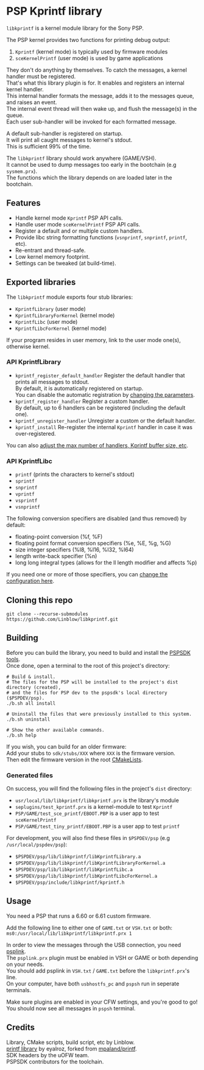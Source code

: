 # PSP Kprintf library

`libkprintf` is a kernel module library for the Sony PSP.

The PSP kernel provides two functions for printing debug output:
1. `Kprintf` (kernel mode) is typically used by firmware modules
2. `sceKernelPrintf` (user mode) is used by game applications

They don't do anything by themselves. To catch the messages, a kernel handler must be registered.  
That's what this library plugin is for. It enables and registers an internal kernel handler.  
This internal handler formats the message, adds it to the messages queue, and raises an event.  
The internal event thread will then wake up, and flush the message(s) in the queue.  
Each user sub-handler will be invoked for each formatted message.

A default sub-handler is registered on startup.  
It will print all caught messages to kernel's stdout.  
This is sufficient 99% of the time.

The `libkprintf` library should work anywhere (GAME/VSH).  
It cannot be used to dump messages too early in the bootchain (e.g `sysmem.prx`).  
The functions which the library depends on are loaded later in the bootchain. 

## Features

- Handle kernel mode `Kprintf` PSP API calls.
- Handle user mode `sceKernelPrintf` PSP API calls.
- Register a default and or multiple custom handlers.
- Provide libc string formatting functions (`vsnprintf`, `snprintf`, `printf`, etc).
- Re-entrant and thread-safe.
- Low kernel memory footprint.
- Settings can be tweaked (at build-time).

## Exported libraries

The `libkprintf` module exports four stub libraries:
- `KprintfLibrary` (user mode)
- `KprintfLibraryForKernel` (kernel mode)
- `KprintfLibc` (user mode)
- `KprintfLibcForKernel` (kernel mode)

If your program resides in user memory, link to the user mode one(s), otherwise kernel.

### API KprintfLibrary

- `kprintf_register_default_handler`
   Register the default handler that prints all messages to stdout.  
   By default, it is automatically registered on startup.  
   You can disable the automatic registration by [changing the parameters](src/config.cmake).
- `kprintf_register_handler`
   Register a custom handler.  
   By default, up to 6 handlers can be registered (including the default one).
- `kprintf_unregister_handler`
   Unregister a custom or the default handler.  
- `kprintf_install`
   Re-register the internal `Kprintf` handler in case it was over-registered.

You can also [adjust the max number of handlers, Kprintf buffer size, etc](src/config.cmake).

### API KprintfLibc

- `printf` (prints the characters to kernel's stdout)
- `sprintf`
- `snprintf`
- `vprintf`
- `vsprintf`
- `vsnprintf`

The following conversion specifiers are disabled (and thus removed) by default:
- floating-point conversion (%f, %F)
- floating point format conversion specifiers (%e, %E, %g, %G)
- size integer specifiers (%I8, %I16, %I32, %I64)
- length write-back specifier (%n)
- long long integral types (allows for the ll length modifier and affects %p)  

If you need one or more of those specifiers, you can [change the configuration here](libs/config.cmake).

## Cloning this repo

```shell
git clone --recurse-submodules https://github.com/Linblow/libkprintf.git
```

## Building

Before you can build the library, you need to build and install the [PSPSDK tools](https://github.com/Linblow/pspsdk_tools).  
Once done, open a terminal to the root of this project's directory:

```shell
# Build & install.
# The files for the PSP will be installed to the project's dist directory (created),
# and the files for PSP dev to the pspsdk's local directory ($PSPDEV/psp).
./b.sh all install

# Uninstall the files that were previously installed to this system.
./b.sh uninstall

# Show the other available commands.
./b.sh help
```

If you wish, you can build for an older firmware:  
Add your stubs to `sdk/stubs/XXX` where `XXX` is the firmware version.  
Then edit the firmware version in the root [CMakeLists](CMakeLists.txt).

### Generated files

On success, you will find the following files in the project's `dist` directory:
- `usr/local/lib/libkprintf/libkprintf.prx` is the library's module
- `seplugins/test_kprintf.prx` is a kernel-module to test `Kprintf`
- `PSP/GAME/test_sce_printf/EBOOT.PBP` is a user app to test `sceKernelPrintf`
- `PSP/GAME/test_tiny_printf/EBOOT.PBP` is a user app to test `printf`

For development, you will also find these files in `$PSPDEV/psp` (e.g `/usr/local/pspdev/psp`):
- `$PSPDEV/psp/lib/libkprintf/libKprintfLibrary.a`
- `$PSPDEV/psp/lib/libkprintf/libKprintfLibraryForKernel.a`
- `$PSPDEV/psp/lib/libkprintf/libKprintfLibc.a`
- `$PSPDEV/psp/lib/libkprintf/libKprintfLibcForKernel.a`
- `$PSPDEV/psp/include/libkprintf/kprintf.h`

## Usage

You need a PSP that runs a 6.60 or 6.61 custom firmware.

Add the following line to either one of `GAME.txt` or `VSH.txt` or both:
`ms0:/usr/local/lib/libkprintf/libkprintf.prx 1`

In order to view the messages through the USB connection, you need [psplink](https://github.com/pspdev/psplinkusb).  
The `psplink.prx` plugin must be enabled in VSH or GAME or both depending on your needs.  
You should add psplink in `VSH.txt` / `GAME.txt` before the `libkprintf.prx`'s line.  
On your computer, have both `usbhostfs_pc` and `pspsh` run in seperate terminals.

Make sure plugins are enabled in your CFW settings, and you're good to go!  
You should now see all messages in `pspsh` terminal.

## Credits

Library, CMake scripts, build script, etc by Linblow.  
[printf library](https://github.com/eyalroz/printf) by eyalroz, forked from [mpaland/printf](https://github.com/mpaland/printf).  
SDK headers by the uOFW team.  
PSPSDK contributors for the toolchain.
